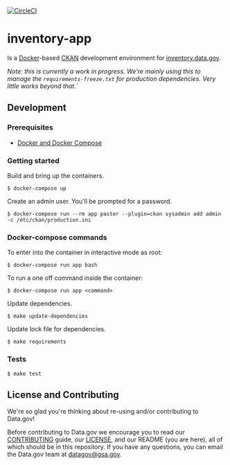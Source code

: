 [![CircleCI](https://circleci.com/gh/GSA/inventory-app.svg?style=svg)](https://circleci.com/gh/GSA/inventory-app)

# inventory-app

Is a [Docker](https://www.docker.com/)-based [CKAN](http://ckan.org) development environment for [inventory.data.gov](https://inventory.data.gov).

_Note: this is currently a work in progress. We're mainly using this to manage
the `requirements-freeze.txt` for production dependencies. Very little works beyond that.`_


## Development


### Prerequisites

- [Docker and Docker Compose](https://docs.docker.com/compose/)


### Getting started

Build and bring up the containers.

    $ docker-compose up

Create an admin user. You'll be prompted for a password.

    $ docker-compose run --rm app paster --plugin=ckan sysadmin add admin -c /etc/ckan/production.ini


### Docker-compose commands

To enter into the container in interactive mode as root:

    $ docker-compose run app bash

To run a one off command inside the container:

    $ docker-compose run app <command>

Update dependencies.

    $ make update-dependencies

Update lock file for dependencies.

    $ make requirements


### Tests

    $ make test


## License and Contributing

We're so glad you're thinking about re-using and/or contributing to Data.gov!

Before contributing to Data.gov we encourage you to read our
[CONTRIBUTING](CONTRIBUTING.md) guide, our [LICENSE](LICENSE.md), and our README
(you are here), all of which should be in this repository. If you have any
questions, you can email the Data.gov team at
[datagov@gsa.gov](mailto:datagov@gsa.gov).
